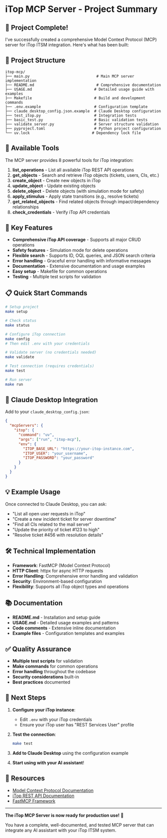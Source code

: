 # iTop MCP Server - Project Summary

## 🎉 Project Complete!

I've successfully created a comprehensive Model Context Protocol (MCP) server for iTop ITSM integration. Here's what has been built:

## 📁 Project Structure

```
itop-mcp/
├── main.py                              # Main MCP server implementation
├── README.md                            # Comprehensive documentation
├── USAGE.md                            # Detailed usage guide with examples
├── Makefile                            # Build and development commands
├── .env.example                        # Configuration template
├── claude_desktop_config.json.example  # Claude Desktop configuration
├── test_itop.py                        # Integration tests
├── basic_test.py                       # Basic validation tests
├── validate_server.py                  # Server structure validation
├── pyproject.toml                      # Python project configuration
└── uv.lock                            # Dependency lock file
```

## 🔧 Available Tools

The MCP server provides 8 powerful tools for iTop integration:

1. **list_operations** - List all available iTop REST API operations
2. **get_objects** - Search and retrieve iTop objects (tickets, users, CIs, etc.)
3. **create_object** - Create new objects in iTop
4. **update_object** - Update existing objects
5. **delete_object** - Delete objects (with simulation mode for safety)
6. **apply_stimulus** - Apply state transitions (e.g., resolve tickets)
7. **get_related_objects** - Find related objects through impact/dependency relationships
8. **check_credentials** - Verify iTop API credentials

## 🚀 Key Features

- **Comprehensive iTop API coverage** - Supports all major CRUD operations
- **Safety features** - Simulation mode for delete operations
- **Flexible search** - Supports ID, OQL queries, and JSON search criteria
- **Error handling** - Graceful error handling with informative messages
- **Documentation** - Extensive documentation and usage examples
- **Easy setup** - Makefile for common operations
- **Testing** - Multiple test scripts for validation

## 📋 Quick Start Commands

```bash
# Setup project
make setup

# Check status
make status

# Configure iTop connection
make config
# Then edit .env with your credentials

# Validate server (no credentials needed)
make validate

# Test connection (requires credentials)
make test

# Run server
make run
```

## 🔧 Claude Desktop Integration

Add to your `claude_desktop_config.json`:

```json
{
  "mcpServers": {
    "itop": {
      "command": "uv",
      "args": ["run", "itop-mcp"],
      "env": {
        "ITOP_BASE_URL": "https://your-itop-instance.com",
        "ITOP_USER": "your_username", 
        "ITOP_PASSWORD": "your_password"
      }
    }
  }
}
```

## 💡 Example Usage

Once connected to Claude Desktop, you can ask:

- "List all open user requests in iTop"
- "Create a new incident ticket for server downtime"
- "Find all CIs related to the mail server"
- "Update the priority of ticket #123 to high"
- "Resolve ticket #456 with resolution details"

## 🛠️ Technical Implementation

- **Framework**: FastMCP (Model Context Protocol)
- **HTTP Client**: httpx for async HTTP requests
- **Error Handling**: Comprehensive error handling and validation
- **Security**: Environment-based configuration
- **Flexibility**: Supports all iTop object types and operations

## 📚 Documentation

- **README.md** - Installation and setup guide
- **USAGE.md** - Detailed usage examples and patterns
- **Code comments** - Extensive inline documentation
- **Example files** - Configuration templates and examples

## ✅ Quality Assurance

- **Multiple test scripts** for validation
- **Make commands** for common operations
- **Error handling** throughout the codebase
- **Security considerations** built-in
- **Best practices** documented

## 🎯 Next Steps

1. **Configure your iTop instance**:
   - Edit `.env` with your iTop credentials
   - Ensure your iTop user has "REST Services User" profile

2. **Test the connection**:
   ```bash
   make test
   ```

3. **Add to Claude Desktop** using the configuration example

4. **Start using with your AI assistant**!

## 🔗 Resources

- [Model Context Protocol Documentation](https://modelcontextprotocol.io/)
- [iTop REST API Documentation](https://www.itophub.io/wiki/page?id=latest:advancedtopics:rest_json)
- [FastMCP Framework](https://github.com/modelcontextprotocol/python-sdk)

---

**The iTop MCP Server is now ready for production use!** 🚀

You have a complete, well-documented, and tested MCP server that can integrate any AI assistant with your iTop ITSM system.
